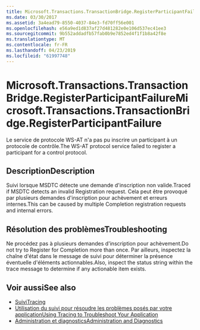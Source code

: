 ```yaml
---
title: Microsoft.Transactions.TransactionBridge.RegisterParticipantFailure
ms.date: 03/30/2017
ms.assetid: 3a4ead79-8550-4037-84e3-fd70ff56e001
ms.openlocfilehash: e56a9ed1d837af27d481282e0e106d537ec41ee3
ms.sourcegitcommit: 9b552addadfb57fab0b9e7852ed4f1f1b8a42f8e
ms.translationtype: MT
ms.contentlocale: fr-FR
ms.lasthandoff: 04/23/2019
ms.locfileid: "61997748"
---
```

# <a name="microsofttransactionstransactionbridgeregisterparticipantfailure"></a><span data-ttu-id="921ae-102">Microsoft.Transactions.TransactionBridge.RegisterParticipantFailure</span><span class="sxs-lookup"><span data-stu-id="921ae-102">Microsoft.Transactions.TransactionBridge.RegisterParticipantFailure</span></span>
<span data-ttu-id="921ae-103">Le service de protocole WS-AT n'a pas pu inscrire un participant à un protocole de contrôle.</span><span class="sxs-lookup"><span data-stu-id="921ae-103">The WS-AT protocol service failed to register a participant for a control protocol.</span></span>  
  
## <a name="description"></a><span data-ttu-id="921ae-104">Description</span><span class="sxs-lookup"><span data-stu-id="921ae-104">Description</span></span>  
 <span data-ttu-id="921ae-105">Suivi lorsque MSDTC détecte une demande d'inscription non valide.</span><span class="sxs-lookup"><span data-stu-id="921ae-105">Traced if MSDTC detects an invalid Registration request.</span></span> <span data-ttu-id="921ae-106">Cela peut être provoqué par plusieurs demandes d'inscription pour achèvement et erreurs internes.</span><span class="sxs-lookup"><span data-stu-id="921ae-106">This can be caused by  multiple Completion registration requests and internal errors.</span></span>  
  
## <a name="troubleshooting"></a><span data-ttu-id="921ae-107">Résolution des problèmes</span><span class="sxs-lookup"><span data-stu-id="921ae-107">Troubleshooting</span></span>  
 <span data-ttu-id="921ae-108">Ne procédez pas à plusieurs demandes d'inscription pour achèvement.</span><span class="sxs-lookup"><span data-stu-id="921ae-108">Do not try to Register for Completion more than once.</span></span>  <span data-ttu-id="921ae-109">Par ailleurs, inspectez la chaîne d'état dans le message de suivi pour déterminer la présence éventuelle d'éléments actionnables.</span><span class="sxs-lookup"><span data-stu-id="921ae-109">Also, inspect the status string within the trace message to determine if any actionable item exists.</span></span>  
  
## <a name="see-also"></a><span data-ttu-id="921ae-110">Voir aussi</span><span class="sxs-lookup"><span data-stu-id="921ae-110">See also</span></span>

- [<span data-ttu-id="921ae-111">Suivi</span><span class="sxs-lookup"><span data-stu-id="921ae-111">Tracing</span></span>](../../../../../docs/framework/wcf/diagnostics/tracing/index.md)
- [<span data-ttu-id="921ae-112">Utilisation du suivi pour résoudre les problèmes posés par votre application</span><span class="sxs-lookup"><span data-stu-id="921ae-112">Using Tracing to Troubleshoot Your Application</span></span>](../../../../../docs/framework/wcf/diagnostics/tracing/using-tracing-to-troubleshoot-your-application.md)
- [<span data-ttu-id="921ae-113">Administration et diagnostics</span><span class="sxs-lookup"><span data-stu-id="921ae-113">Administration and Diagnostics</span></span>](../../../../../docs/framework/wcf/diagnostics/index.md)
